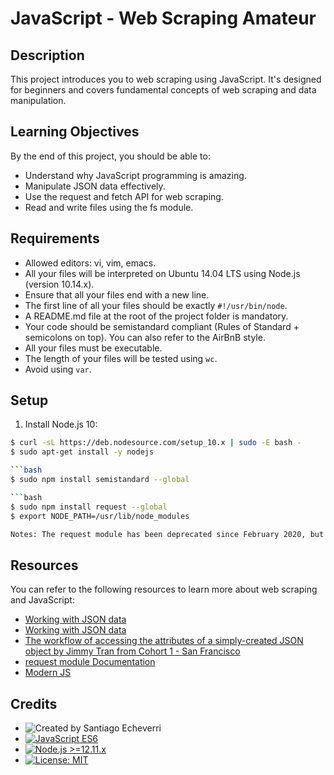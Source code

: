 # JavaScript - Web Scraping Amateur

## Description

This project introduces you to web scraping using JavaScript. It's designed for beginners and covers fundamental concepts of web scraping and data manipulation.

## Learning Objectives

By the end of this project, you should be able to:

- Understand why JavaScript programming is amazing.
- Manipulate JSON data effectively.
- Use the request and fetch API for web scraping.
- Read and write files using the fs module.

## Requirements

- Allowed editors: vi, vim, emacs.
- All your files will be interpreted on Ubuntu 14.04 LTS using Node.js (version 10.14.x).
- Ensure that all your files end with a new line.
- The first line of all your files should be exactly `#!/usr/bin/node`.
- A README.md file at the root of the project folder is mandatory.
- Your code should be semistandard compliant (Rules of Standard + semicolons on top). You can also refer to the AirBnB style.
- All your files must be executable.
- The length of your files will be tested using `wc`.
- Avoid using `var`.

## Setup

1. Install Node.js 10:

```bash
$ curl -sL https://deb.nodesource.com/setup_10.x | sudo -E bash -
$ sudo apt-get install -y nodejs

```bash
$ sudo npm install semistandard --global

```bash
$ sudo npm install request --global
$ export NODE_PATH=/usr/lib/node_modules

Notes: The request module has been deprecated since February 2020, but it's still a simple and powerful module for practicing web scraping in JavaScript.

``````
## Resources

You can refer to the following resources to learn more about web scraping and JavaScript:

- [Working with JSON data](https://developer.mozilla.org/en-US/docs/Learn/JavaScript/Objects/JSON)
- [Working with JSON data](https://developer.mozilla.org/en-US/docs/Learn/JavaScript/Objects/JSON)
- [The workflow of accessing the attributes of a simply-created JSON object by Jimmy Tran from Cohort 1 - San Francisco](https://medium.com/@vietkieutie/the-workflow-of-accessing-the-attributes-of-a-simply-created-json-object-7f554eba7156)
- [request module Documentation](https://github.com/request/request)
- [Modern JS](https://github.com/mbeaudru/modern-js-cheatsheet)

## Credits

- ![Created by Santiago Echeverri](https://img.shields.io/badge/Created%20by-Santiago%20Echeverri-blue.svg)
- [![JavaScript ES6](https://img.shields.io/badge/JavaScript-ES6-blue.svg)](#)
- [![Node.js >=12.11.x](https://img.shields.io/badge/Node.js-%3E%3D12.11.x-blue.svg)](#)
- [![License: MIT](https://img.shields.io/badge/license-MIT-blue.svg)](#)




